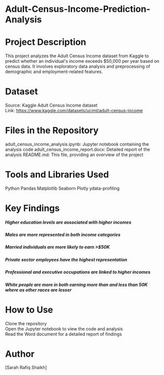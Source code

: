 # Adult-Census-Income-Prediction-Analysis

# Project Description
This project analyzes the Adult Census Income dataset from Kaggle to predict whether an individual's income exceeds $50,000 per year based on census data. It involves exploratory data analysis and preprocessing of demographic and employment-related features.

# Dataset

Source: Kaggle Adult Census Income dataset </br>
Link: https://www.kaggle.com/datasets/uciml/adult-census-income

# Files in the Repository

adult_census_income_analysis.ipynb: Jupyter notebook containing the analysis code
adult_census_income_report.docx: Detailed report of the analysis
README.md: This file, providing an overview of the project

# Tools and Libraries Used

Python
Pandas
Matplotlib
Seaborn
Plotly
ydata-profiling

# Key Findings

##### Higher education levels are associated with higher incomes
##### Males are more represented in both income categories
##### Married individuals are more likely to earn >$50K
##### Private sector employees have the highest representation
##### Professional and executive occupations are linked to higher incomes
##### White people are more in both earning more than and less than 50K where as other races are lesser

# How to Use

Clone the repository</br>
Open the Jupyter notebook to view the code and analysis </br>
Read the Word document for a detailed report of findings 


# Author
[Sarah Rafiq Shaikh]
